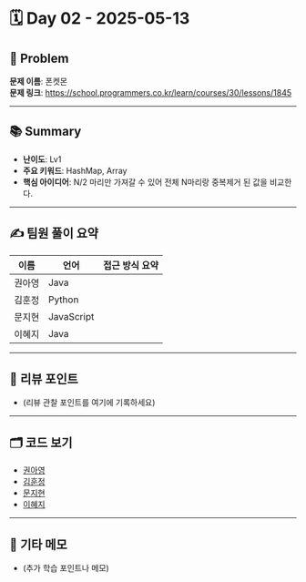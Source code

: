 # 🗓️ Day 02 - 2025-05-13

## 🧩 Problem

**문제 이름**: 폰켓몬  
**문제 링크**: https://school.programmers.co.kr/learn/courses/30/lessons/1845

---

## 📚 Summary

- **난이도**: Lv1    
- **주요 키워드**: HashMap, Array 
- **핵심 아이디어**: N/2 마리만 가져갈 수 있어 전체 N마리랑 중복제거 된 값을 비교한다.

---

## ✍️ 팀원 풀이 요약

| 이름 | 언어 | 접근 방식 요약 |
|------|------|----------------|
| 권아영 | Java | |
| 김훈정 | Python | |
| 문지현 | JavaScript | |
| 이혜지 | Java |  |  

---

## 🧠 리뷰 포인트

- (리뷰 관찰 포인트를 여기에 기록하세요)  

---

## 🗂️ 코드 보기

- [권아영](./Ahyeong0513.java)
- [김훈정](./)
- [문지현](./Jhyeon0513.js)
- [이혜지](./Hyeji0513.js)

---

## 💬 기타 메모

- (추가 학습 포인트나 메모)
